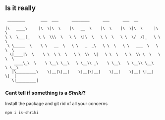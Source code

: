 ## Is it really
```
 ________       ___  ___      ________      ___      ___  __        ___     
|\   ____\     |\  \|\  \    |\   __  \    |\  \    |\  \|\  \     |\  \    
\ \  \___|_    \ \  \\\  \   \ \  \|\  \   \ \  \   \ \  \/  /|_   \ \  \   
 \ \_____  \    \ \   __  \   \ \   _  _\   \ \  \   \ \   ___  \   \ \  \  
  \|____|\  \    \ \  \ \  \   \ \  \\  \|   \ \  \   \ \  \\ \  \   \ \  \ 
    ____\_\  \    \ \__\ \__\   \ \__\\ _\    \ \__\   \ \__\\ \__\   \ \__\
   |\_________\    \|__|\|__|    \|__|\|__|    \|__|    \|__| \|__|    \|__|
   \|_________|                                                             
```
                                                                            
### Cant tell if something is a _Shriki_?   

Install the package and git rid of all your concerns
```
npm i is-shriki
```